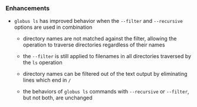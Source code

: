 ### Enhancements

* `globus ls` has improved behavior when the `--filter` and `--recursive` options
   are used in combination

  * directory names are not matched against the filter, allowing the operation to
    traverse directories regardless of their names

  * the `--filter` is still applied to filenames in all directories traversed by
    the `ls` operation

  * directory names can be filtered out of the text output by eliminating
    lines which end in `/`

  * the behaviors of `globus ls` commands with `--recursive` or `--filter`, but not
    both, are unchanged
